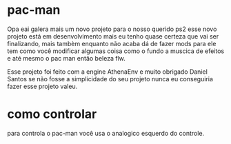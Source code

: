 # pac-man
Opa eai galera mais um novo projeto  para o nosso querido ps2 esse novo projeto está em desenvolvimento mais eu tenho quase certeza que vai ser finalizando, mais tambèm enquanto não acaba dá de fazer mods para ele tem como você modificar algumas coisa como o fundo a muscica de efeitos e até mesmo o pac man então beleza flw.

Esse projeto foi feito com a engine AthenaEnv e muito obrigado Daniel Santos se não fosse a simplicidade do seu projeto nunca eu conseguiria fazer esse projeto valeu.

# como controlar                                                                                                                                                                  
para controla o pac-man você usa o analogico esquerdo do controle.
